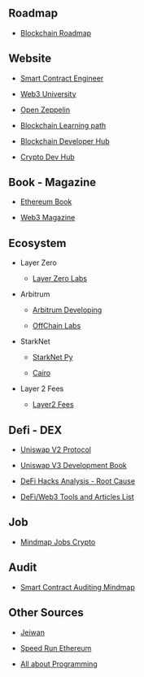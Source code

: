 ## Roadmap

  - [Blockchain Roadmap](https://roadmap.sh/blockchain)

## Website

  - [Smart Contract Engineer](https://www.smartcontract.engineer/)

  - [Web3 University](https://www.web3.university/)

  - [Open Zeppelin](https://docs.openzeppelin.com/)

  - [Blockchain Learning path](https://github.com/protofire/blockchain-learning-path)

  - [Blockchain Developer Hub](https://github.com/smartcontractkit/blockchain-developer-hub)

  - [Crypto Dev Hub](https://cryptodevhub.io/)

## Book - Magazine

  - [Ethereum Book](https://github.com/ethereumbook/ethereumbook)

  - [Web3 Magazine](https://medium.com/web3-magazine)

## Ecosystem

  - Layer Zero

    - [Layer Zero Labs](https://github.com/LayerZero-Labs)

  - Arbitrum

    - [Arbitrum Developing](https://developer.arbitrum.io/getting-started-devs)

    - [OffChain Labs](https://github.com/OffchainLabs)

  - StarkNet

    - [StarkNet Py](https://pypi.org/project/starknet-py/)

    - [Cairo](https://www.cairo-lang.org/docs/index.html)

  - Layer 2 Fees

    - [Layer2 Fees](https://l2fees.info/)

## Defi - DEX

  - [Uniswap V2 Protocol](https://docs.uniswap.org/protocol/V2/introduction)

  - [Uniswap V3 Development Book](https://uniswapv3book.com/)

  - [DeFi Hacks Analysis - Root Cause](https://wooded-meter-1d8.notion.site/0e85e02c5ed34df3855ea9f3ca40f53b?v=22e5e2c506ef4caeb40b4f78e23517ee&p=6c30f71c9c4b456b8d2746f17536393e&pm=s)
  
  - [DeFi/Web3 Tools and Articles List](https://docs.google.com/spreadsheets/d/1wMTh76rn6xj1j009I1Hec_sMHfNnd-rQtIOWSTko5gs/edit#gid=0)

## Job

  - [Mindmap Jobs Crypto](https://media.discordapp.net/attachments/992818281637490698/1014124128632053770/unknown.png)

## Audit

  - [Smart Contract Auditing Mindmap](https://raw.githubusercontent.com/Quillhash/Smart-contract-Auditing-Methodology-mindmap/main/data/mindmap.png)

## Other Sources

  - [Jeiwan](https://jeiwan.net/)

  - [Speed Run Ethereum](https://speedrunethereum.com/)

  - [All about Programming](https://github.com/EQuimper/All-About-Programming)
